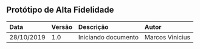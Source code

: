 ## Protótipo de Alta Fidelidade

| Data       | Versão | Descrição                              | Autor             |
| :--------- | :----- | :------------------------------------- | :---------------- |
| 28/10/2019 | 1.0    | Iniciando documento                    | Marcos Vinicius |
